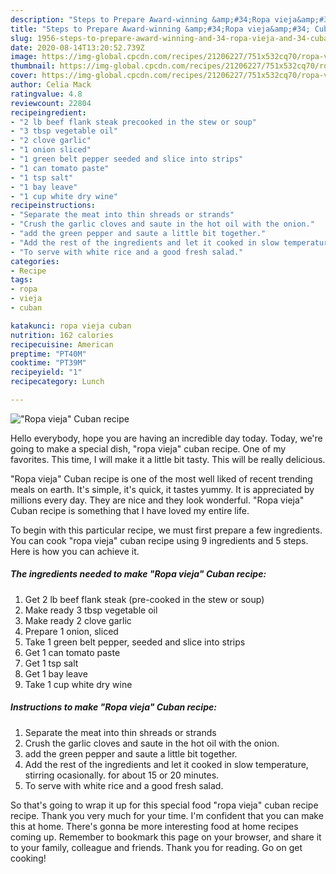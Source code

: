 ```yaml
---
description: "Steps to Prepare Award-winning &amp;#34;Ropa vieja&amp;#34; Cuban recipe"
title: "Steps to Prepare Award-winning &amp;#34;Ropa vieja&amp;#34; Cuban recipe"
slug: 1956-steps-to-prepare-award-winning-and-34-ropa-vieja-and-34-cuban-recipe
date: 2020-08-14T13:20:52.739Z
image: https://img-global.cpcdn.com/recipes/21206227/751x532cq70/ropa-vieja-cuban-recipe-recipe-main-photo.jpg
thumbnail: https://img-global.cpcdn.com/recipes/21206227/751x532cq70/ropa-vieja-cuban-recipe-recipe-main-photo.jpg
cover: https://img-global.cpcdn.com/recipes/21206227/751x532cq70/ropa-vieja-cuban-recipe-recipe-main-photo.jpg
author: Celia Mack
ratingvalue: 4.8
reviewcount: 22804
recipeingredient:
- "2 lb beef flank steak precooked in the stew or soup"
- "3 tbsp vegetable oil"
- "2 clove garlic"
- "1 onion sliced"
- "1 green belt pepper seeded and slice into strips"
- "1 can tomato paste"
- "1 tsp salt"
- "1 bay leave"
- "1 cup white dry wine"
recipeinstructions:
- "Separate the meat into thin shreads or strands"
- "Crush the garlic cloves and saute in the hot oil with the onion."
- "add the green pepper and saute a little bit together."
- "Add the rest of the ingredients and let it cooked in slow temperature, stirring ocasionally. for about 15 or 20 minutes."
- "To serve with white rice and a good fresh salad."
categories:
- Recipe
tags:
- ropa
- vieja
- cuban

katakunci: ropa vieja cuban 
nutrition: 162 calories
recipecuisine: American
preptime: "PT40M"
cooktime: "PT39M"
recipeyield: "1"
recipecategory: Lunch

---
```



![&#34;Ropa vieja&#34; Cuban recipe](https://img-global.cpcdn.com/recipes/21206227/751x532cq70/ropa-vieja-cuban-recipe-recipe-main-photo.jpg)

Hello everybody, hope you are having an incredible day today. Today, we're going to make a special dish, &#34;ropa vieja&#34; cuban recipe. One of my favorites. This time, I will make it a little bit tasty. This will be really delicious.



&#34;Ropa vieja&#34; Cuban recipe is one of the most well liked of recent trending meals on earth. It's simple, it's quick, it tastes yummy. It is appreciated by millions every day. They are nice and they look wonderful. &#34;Ropa vieja&#34; Cuban recipe is something that I have loved my entire life.


To begin with this particular recipe, we must first prepare a few ingredients. You can cook &#34;ropa vieja&#34; cuban recipe using 9 ingredients and 5 steps. Here is how you can achieve it.

<!--inarticleads1-->

##### The ingredients needed to make &#34;Ropa vieja&#34; Cuban recipe:

1. Get 2 lb beef flank steak (pre-cooked in the stew or soup)
1. Make ready 3 tbsp vegetable oil
1. Make ready 2 clove garlic
1. Prepare 1 onion, sliced
1. Take 1 green belt pepper, seeded and slice into strips
1. Get 1 can tomato paste
1. Get 1 tsp salt
1. Get 1 bay leave
1. Take 1 cup white dry wine




<!--inarticleads2-->

##### Instructions to make &#34;Ropa vieja&#34; Cuban recipe:

1. Separate the meat into thin shreads or strands
1. Crush the garlic cloves and saute in the hot oil with the onion.
1. add the green pepper and saute a little bit together.
1. Add the rest of the ingredients and let it cooked in slow temperature, stirring ocasionally. for about 15 or 20 minutes.
1. To serve with white rice and a good fresh salad.




So that's going to wrap it up for this special food &#34;ropa vieja&#34; cuban recipe recipe. Thank you very much for your time. I'm confident that you can make this at home. There's gonna be more interesting food at home recipes coming up. Remember to bookmark this page on your browser, and share it to your family, colleague and friends. Thank you for reading. Go on get cooking!

